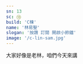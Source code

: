 ```yaml
---
sn: 13
sc: ⑬
build: 'C棟'
name: '林易聖'
slogan: '按讚 訂閱 開啟小鈴鐺'
image: '/c-lin-sam.jpg'
---
```

大家好像是老林，咱們今天來講
